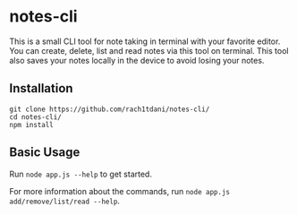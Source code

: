 # notes-cli
 
This is a small CLI tool for note taking in terminal with your favorite editor.
You can create, delete, list and read notes via this tool on terminal.
This tool also saves your notes locally in the device to avoid losing your notes.

## Installation
```
git clone https://github.com/rach1tdani/notes-cli/
cd notes-cli/
npm install
```

## Basic Usage

Run `node app.js --help` to get started.

For more information about the commands, run `node app.js add/remove/list/read --help`.
